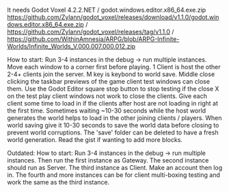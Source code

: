 It needs Godot Voxel 4.2.2.NET / godot.windows.editor.x86_64.exe.zip 
https://github.com/Zylann/godot_voxel/releases/download/v1.1.0/godot.windows.editor.x86_64.exe.zip / 
https://github.com/Zylann/godot_voxel/releases/tag/v1.1.0 / 
https://github.com/WithinAmnesia/ARPG/blob/ARPG-Infinite-Worlds/Infinite_Worlds_V.000.007.000.012.zip

How to start:
Run 3-4 instances in the debug -> run multiple instances. Move each window to a corner first before playing. 1 Client is host the other 2-4+ clients join the server. M key is keybond to world save. Middle close clicking the taskbar previews of the game client test windows can close them. Use the Godot Editor square stop button to stop testing if the close X on the test play client windows not work to close the clients. Give each client some time to load in if the clients after host are not loading in right at the first time. Sometimes waiting ~10-30 seconds while the host world generates the world helps to load in the other joining clients / players. When world saving give it 10-30 seconds to save the world data before closing to prevent world corruptions. The 'save' folder can be deleted to have a fresh world generation. Read the gist if wanting to add more blocks.

Outdated: How to start: Run 3-4 instances in the debug -> run multiple instances. Then run the first instance as Gateway. The second instance should run as Server. The third instance as Client. Make an account then log in. The fourth and more instances can be for client multi-boxing testing and work the same as the third instance.
